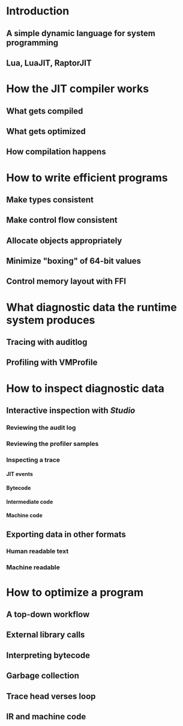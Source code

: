# Introduction

## A simple dynamic language for system programming

## Lua, LuaJIT, RaptorJIT


# How the JIT compiler works

## What gets compiled

## What gets optimized

## How compilation happens


# How to write efficient programs

## Make types consistent

## Make control flow consistent

## Allocate objects appropriately

## Minimize "boxing" of 64-bit values

## Control memory layout with FFI


# What diagnostic data the runtime system produces

## Tracing with auditlog

## Profiling with VMProfile


# How to inspect diagnostic data

## Interactive inspection with *Studio*

### Reviewing the audit log

### Reviewing the profiler samples

### Inspecting a trace

#### JIT events

#### Bytecode

#### Intermediate code

#### Machine code

## Exporting data in other formats

### Human readable text

### Machine readable


# How to optimize a program

## A top-down workflow

## External library calls

## Interpreting bytecode

## Garbage collection

## Trace head verses loop

## IR and machine code


